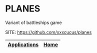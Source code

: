 # PLANES

 Variant of battleships game 
 
 SITE: https://github.com/xxxcucus/planes

 | [Applications](https://portable-linux-apps.github.io/apps.html) | [Home](https://portable-linux-apps.github.io)
 | --- | --- |
